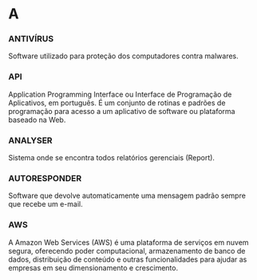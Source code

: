 # A

### ANTIVÍRUS

Software utilizado para proteção dos computadores contra malwares.

### API

Application Programming Interface ou Interface de Programação de Aplicativos, em português.
É um conjunto de rotinas e padrões de programação para acesso a um aplicativo de software ou plataforma baseado na Web.

### ANALYSER

Sistema onde se encontra todos relatórios gerenciais (Report).

### AUTORESPONDER

Software que devolve automaticamente uma mensagem padrão sempre que recebe um e-mail.

### AWS

A Amazon Web Services (AWS) é uma plataforma de serviços em nuvem segura, oferecendo poder computacional, armazenamento de banco de dados, distribuição de conteúdo e outras funcionalidades para ajudar as empresas em seu dimensionamento e crescimento.
